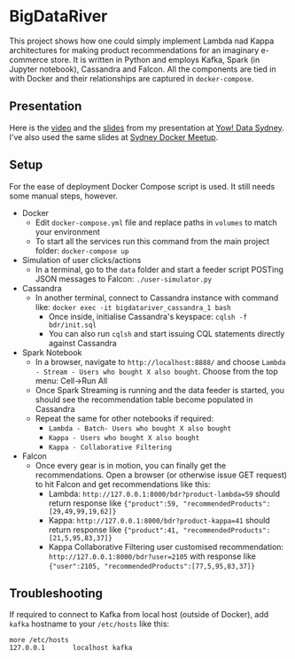 # BigDataRiver
This project shows how one could simply implement Lambda nad Kappa architectures for making product recommendations
for an imaginary e-commerce store. It is written in Python and employs Kafka, Spark (in Jupyter notebook), Cassandra and Falcon.
All the components are tied in with Docker and their relationships are captured in `docker-compose`.   

## Presentation
Here is the [video](https://www.youtube.com/watch?v=FUBMTVaS1RU) and the [slides](YowData-RadekOstrowski.pdf) from my presentation at [Yow! Data Sydney](http://data.yowconference.com.au/profile/?id=radek-ostrowski). I've also used the same slides at [Sydney Docker Meetup](https://www.meetup.com/Sydney-Docker-User-Group/events/238792843/).

## Setup
For the ease of deployment Docker Compose script is used. It still needs some manual steps, however.

* Docker
  * Edit `docker-compose.yml` file and replace paths in `volumes` to match your environment
  * To start all the services run this command from the main project folder: `docker-compose up`
* Simulation of user clicks/actions
  * In a terminal, go to the `data` folder and start a feeder script POSTing JSON messages to Falcon: `./user-simulator.py`
* Cassandra  
  * In another terminal, connect to Cassandra instance with command like:
  `docker exec -it bigdatariver_cassandra_1 bash`
     * Once inside, initialise Cassandra's keyspace: `cqlsh -f bdr/init.sql`
     * You can also run `cqlsh` and start issuing CQL statements directly against Cassandra
* Spark Notebook
  * In a browser, navigate to `http://localhost:8888/` and choose `Lambda - Stream - Users who bought X also bought`.
  Choose from the top menu: Cell->Run All
  * Once Spark Streaming is running and the data feeder is started, you should see the recommendation table become populated in Cassandra
  * Repeat the same for other notebooks if required:
    * `Lambda - Batch- Users who bought X also bought`
    * `Kappa - Users who bought X also bought`
    * `Kappa - Collaborative Filtering`
* Falcon
  * Once every gear is in motion, you can finally get the recommendations. Open a browser (or otherwise issue GET request) 
  to hit Falcon and get recommendations like this: 
    * Lambda: `http://127.0.0.1:8000/bdr?product-lambda=59` should return response like `{"product":59, "recommendedProducts":[29,49,99,19,62]}`
    * Kappa: `http://127.0.0.1:8000/bdr?product-kappa=41` should return response like `{"product":41, "recommendedProducts":[21,5,95,83,37]}`
    * Kappa Collaborative Filtering user customised recommendation: `http://127.0.0.1:8000/bdr?user=2105` with response like 
    `{"user":2105, "recommendedProducts":[77,5,95,83,37]}`


## Troubleshooting
If required to connect to Kafka from local host (outside of Docker), add `kafka` hostname to your `/etc/hosts` like this:
~~~~
more /etc/hosts
127.0.0.1       localhost kafka
~~~~
